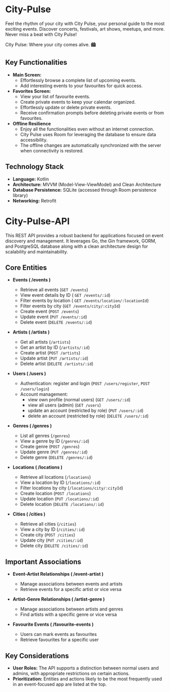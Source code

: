 # City-Pulse
Feel the rhythm of your city with City Pulse, your personal guide to the most exciting events. Discover concerts, festivals, art shows, meetups, and more. Never miss a beat with City Pulse!

City Pulse: Where your city comes alive. 🏙️

## Key Functionalities

* **Main Screen:**
    * Effortlessly browse a complete list of upcoming events.
    * Add interesting events to your favourites for quick access.
* **Favorites Screen:** 
    * View your list of favourite events.
    * Create private events to keep your calendar organized.
    * Effortlessly update or delete private events.
    * Receive confirmation prompts before deleting private events or from favourites.
* **Offline Resilience**
    * Enjoy all the functionalities even without an internet connection.
    * City Pulse uses Room for leveraging the database to ensure data accessibility.
    * The offline changes are automatically synchronized with the server when connectivity is restored. 

## Technology Stack

* **Language:** Kotlin
* **Architecture:**  MVVM (Model-View-ViewModel) and Clean Architecture
* **Database Persistence:** SQLite (accessed through Room persistence library)
* **Networking:** Retrofit


# City-Pulse-API
This REST API provides a robust backend for applications focused on event discovery and management. It leverages Go, the Gin framework, GORM, and PostgreSQL database along with a clean architecture design for scalability and maintainability.

## Core Entities

* **Events ( /events )** 
    * Retrieve all events  (`GET /events`)
    * View event details by ID ( `GET /events/:id`)
    * Filter events by location ( `GET /events/location/:locationId`)
    * Filter events by city (`GET /events/city/:cityId`)
    * Create event (`POST /events`)
    * Update event (`PUT /events/:id`)
    * Delete event (`DELETE /events/:id`)

* **Artists ( /artists )**
    * Get all artists (`/artists`)
    * Get an artist by ID (`/artists/:id`)
    * Create artist (`POST /artists`)
    * Update artist (`PUT /artists/:id`)
    * Delete artist (`DELETE /artists/:id`)

* **Users ( /users )**
    * Authentication: register and login (`POST /users/register`, `POST /users/login`)
    * Account management:
         * view own profile (normal users) (`GET /users/:id`)
         * view all users (admin) (`GET /users`)
         * update an account (restricted by role) (`PUT /users/:id`)
         * delete an account (restricted by role) (`DELETE /users/:id`)

* **Genres ( /genres )**
    * List all genres (`/genres`)
    * View a genre by ID (`/genres/:id`)
    * Create genre (`POST /genres`)
    * Update genre (`PUT /genres/:id`)
    * Delete genre (`DELETE /genres/:id`)

* **Locations ( /locations )**
    * Retrieve all locations (`/locations`)
    * View a location by ID (`/locations/:id`)
    * Filter locations by city (`/locations/city/:cityId`)
    * Create location (`POST /locations`)
    * Update location (`PUT /locations/:id`)
    * Delete location (`DELETE /locations/:id`)
 
* **Cities ( /cities )**
    * Retrieve all cities (`/cities`)
    * View a city by ID (`/cities/:id`)
    * Create city (`POST /cities`)
    * Update city (`PUT /cities/:id`)
    * Delete city (`DELETE /cities/:id`)

## Important Associations

* **Event-Artist Relationships ( /event-artist )**
    * Manage associations between events and artists 
    * Retrieve events for a specific artist or vice versa

* **Artist-Genre Relationships ( /artist-genre )**
    * Manage associations between artists and genres
    * Find artists with a specific genre or vice versa 

* **Favourite Events ( /favourite-events )**
    * Users can mark events as favourites
    * Retrieve favourites for a specific user 

## Key Considerations

* **User Roles:** The API supports a distinction between normal users and admins, with appropriate restrictions on certain actions.
* **Prioritization:** Entities and actions likely to be the most frequently used in an event-focused app are listed at the top. 
